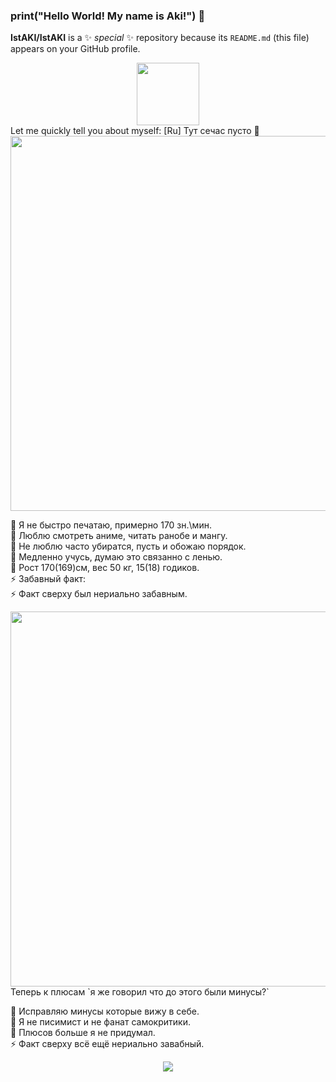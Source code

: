 ### print("Hello World! My name is Aki!") 👋

**IstAKI/IstAKI** is a ✨ _special_ ✨ repository because its `README.md` (this file) appears on your GitHub profile.
<div id="header" align="center">
  <img src="https://media.giphy.com/media/M9gbBd9nbDrOTu1Mqx/giphy.gif" width="100"/>
</div>
Let me quickly tell you about myself: [Ru]
  Тут сечас пусто 🎁
  
<div id="header" align="center">
  <img src="https://media.discordapp.net/attachments/891716468813733889/891725498273652777/download_2.gif" width="600"/>
</div>
  
 🎁 Я не быстро печатаю, примерно 170 зн.\мин. <br>
 🎃 Люблю смотреть аниме, читать ранобе и мангу. <br>
 🌱 Не люблю часто убиратся, пусть и обожаю порядок. <br>
 👯 Медленно учусь, думаю это связанно с ленью. <br>
 🤔 Рост 170(169)см, вес 50 кг, 15(18) годиков. <br>
 ⚡ Забавный факт: <br>
 ⚡ Факт сверху был нериально забавным. <br>
  
 <div id="header" align="center">
  <img src="https://media.discordapp.net/attachments/891716468813733889/891725498273652777/download_2.gif" width="600"/>
</div>
    Теперь к плюсам `я же говорил что до этого были минусы?`<br>

 🎁 Исправляю минусы которые вижу в себе.<br>
 🎃 Я не писимист и не фанат самокритики.<br>
 🌱 Плюсов больше я не придумал.<br>
 ⚡ Факт сверху всё ещё нериально завабный.<br>

</div>
 <div id="header" align="center">
  <img src="https://cdn.discordapp.com/attachments/863452860359639042/1017113599132577853/21.png" >
</div>
  
<!--
Гифки
<div id="header" align="left">
  <img src="https://media.giphy.com/media/kg6TGqv2aSd4ZTSUL2/giphy.gif" width="100"/>
</div>
https://media.giphy.com/media/l1J9LMNeWISnddECA/giphy.gif
https://media.giphy.com/media/xT9IgzoKnwFNmISR8I/giphy.gif
https://media.giphy.com/media/gi84IkFRzwube/giphy.gif
-->
